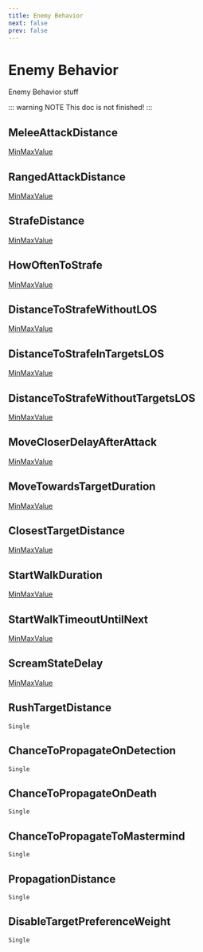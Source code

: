 ```yaml
---
title: Enemy Behavior
next: false
prev: false
---
```


# Enemy Behavior

Enemy Behavior stuff

::: warning NOTE
This doc is not finished!
:::

## MeleeAttackDistance

[MinMaxValue](/docs/developers/datablocks/shared/min-max-value)

## RangedAttackDistance

[MinMaxValue](/docs/developers/datablocks/shared/min-max-value)

## StrafeDistance

[MinMaxValue](/docs/developers/datablocks/shared/min-max-value)

## HowOftenToStrafe

[MinMaxValue](/docs/developers/datablocks/shared/min-max-value)

## DistanceToStrafeWithoutLOS

[MinMaxValue](/docs/developers/datablocks/shared/min-max-value)

## DistanceToStrafeInTargetsLOS

[MinMaxValue](/docs/developers/datablocks/shared/min-max-value)

## DistanceToStrafeWithoutTargetsLOS

[MinMaxValue](/docs/developers/datablocks/shared/min-max-value)

## MoveCloserDelayAfterAttack

[MinMaxValue](/docs/developers/datablocks/shared/min-max-value)

## MoveTowardsTargetDuration

[MinMaxValue](/docs/developers/datablocks/shared/min-max-value)

## ClosestTargetDistance

[MinMaxValue](/docs/developers/datablocks/shared/min-max-value)

## StartWalkDuration

[MinMaxValue](/docs/developers/datablocks/shared/min-max-value)

## StartWalkTimeoutUntilNext

[MinMaxValue](/docs/developers/datablocks/shared/min-max-value)

## ScreamStateDelay

[MinMaxValue](/docs/developers/datablocks/shared/min-max-value)

## RushTargetDistance

`Single`

## ChanceToPropagateOnDetection

`Single`

## ChanceToPropagateOnDeath

`Single`

## ChanceToPropagateToMastermind

`Single`

## PropagationDistance

`Single`

## DisableTargetPreferenceWeight

`Single`